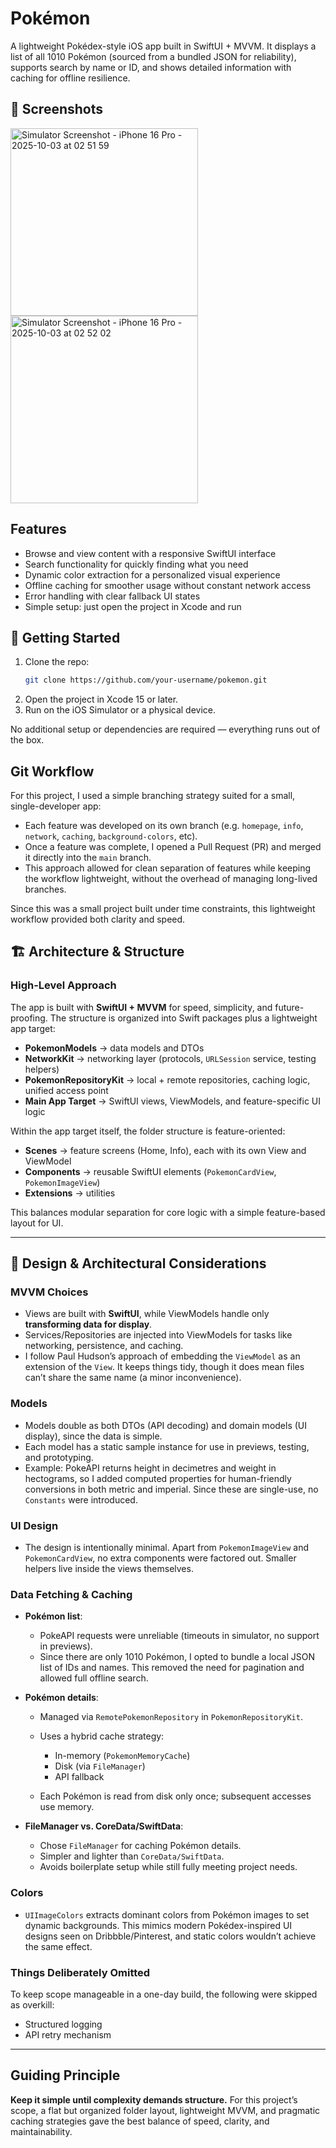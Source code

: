 # Pokémon

A lightweight Pokédex-style iOS app built in SwiftUI + MVVM.
It displays a list of all 1010 Pokémon (sourced from a bundled JSON for reliability), supports search by name or ID, and shows detailed information with caching for offline resilience.

## 📸 Screenshots
<img width="300" alt="Simulator Screenshot - iPhone 16 Pro - 2025-10-03 at 02 51 59" src="https://github.com/user-attachments/assets/bf65f98a-9308-40b4-a9ca-930d0ebe8220" />
<img width="300" alt="Simulator Screenshot - iPhone 16 Pro - 2025-10-03 at 02 52 02" src="https://github.com/user-attachments/assets/1bc2963e-504d-474d-93f5-0f039b6e3248" />

## Features

- Browse and view content with a responsive SwiftUI interface
- Search functionality for quickly finding what you need
- Dynamic color extraction for a personalized visual experience
- Offline caching for smoother usage without constant network access
- Error handling with clear fallback UI states
- Simple setup: just open the project in Xcode and run

## 🚀 Getting Started

1. Clone the repo:
   ```bash
   git clone https://github.com/your-username/pokemon.git
   ```
2. Open the project in Xcode 15 or later.
3. Run on the iOS Simulator or a physical device.

No additional setup or dependencies are required — everything runs out of the box.

## Git Workflow

For this project, I used a simple branching strategy suited for a small, single-developer app:

- Each feature was developed on its own branch (e.g. `homepage`, `info`, `network`, `caching`, `background-colors`, etc).
- Once a feature was complete, I opened a Pull Request (PR) and merged it directly into the `main` branch.
- This approach allowed for clean separation of features while keeping the workflow lightweight, without the overhead of managing long-lived branches.

Since this was a small project built under time constraints, this lightweight workflow provided both clarity and speed.

## 🏗️ Architecture & Structure

### High-Level Approach

The app is built with **SwiftUI + MVVM** for speed, simplicity, and future-proofing. The structure is organized into Swift packages plus a lightweight app target:

* **PokemonModels** → data models and DTOs
* **NetworkKit** → networking layer (protocols, `URLSession` service, testing helpers)
* **PokemonRepositoryKit** → local + remote repositories, caching logic, unified access point
* **Main App Target** → SwiftUI views, ViewModels, and feature-specific UI logic

Within the app target itself, the folder structure is feature-oriented:

* **Scenes** → feature screens (Home, Info), each with its own View and ViewModel
* **Components** → reusable SwiftUI elements (`PokemonCardView`, `PokemonImageView`)
* **Extensions** → utilities

This balances modular separation for core logic with a simple feature-based layout for UI.

---

## 🎨 Design & Architectural Considerations

### MVVM Choices

* Views are built with **SwiftUI**, while ViewModels handle only **transforming data for display**.
* Services/Repositories are injected into ViewModels for tasks like networking, persistence, and caching.
* I follow Paul Hudson’s approach of embedding the `ViewModel` as an extension of the `View`. It keeps things tidy, though it does mean files can’t share the same name (a minor inconvenience).

### Models

* Models double as both DTOs (API decoding) and domain models (UI display), since the data is simple.
* Each model has a static sample instance for use in previews, testing, and prototyping.
* Example: PokeAPI returns height in decimetres and weight in hectograms, so I added computed properties for human-friendly conversions in both metric and imperial. Since these are single-use, no `Constants` were introduced.

### UI Design

* The design is intentionally minimal. Apart from `PokemonImageView` and `PokemonCardView`, no extra components were factored out. Smaller helpers live inside the views themselves.

### Data Fetching & Caching

* **Pokémon list**:

  * PokeAPI requests were unreliable (timeouts in simulator, no support in previews).
  * Since there are only 1010 Pokémon, I opted to bundle a local JSON list of IDs and names. This removed the need for pagination and allowed full offline search.

* **Pokémon details**:

  * Managed via `RemotePokemonRepository` in `PokemonRepositoryKit`.
  * Uses a hybrid cache strategy:

    * In-memory (`PokemonMemoryCache`)
    * Disk (via `FileManager`)
    * API fallback

  * Each Pokémon is read from disk only once; subsequent accesses use memory.

* **FileManager vs. CoreData/SwiftData**:

  * Chose `FileManager` for caching Pokémon details.
  * Simpler and lighter than `CoreData/SwiftData`.
  * Avoids boilerplate setup while still fully meeting project needs.

### Colors

* `UIImageColors` extracts dominant colors from Pokémon images to set dynamic backgrounds. This mimics modern Pokédex-inspired UI designs seen on Dribbble/Pinterest, and static colors wouldn’t achieve the same effect.

### Things Deliberately Omitted

To keep scope manageable in a one-day build, the following were skipped as overkill:

* Structured logging
* API retry mechanism

---

## Guiding Principle

**Keep it simple until complexity demands structure.**
For this project’s scope, a flat but organized folder layout, lightweight MVVM, and pragmatic caching strategies gave the best balance of speed, clarity, and maintainability.
